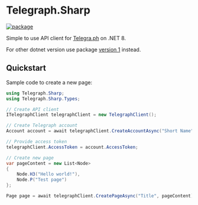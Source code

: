 # Telegraph.Sharp

[![package](https://img.shields.io/nuget/vpre/Telegraph.Sharp.svg)](https://www.nuget.org/packages/Telegraph.Sharp)

Simple to use API client for [Telegra.ph](https://telegra.ph) on .NET 8.

For other dotnet version use package [version 1](https://www.nuget.org/packages/Telegraph.Sharp/1.0.0) instead.

## Quickstart

Sample code to create a new page:

```csharp
using Telegraph.Sharp;
using Telegraph.Sharp.Types;

// Create API client
ITelegraphClient telegraphClient = new TelegraphClient();

// Create Telegraph account
Account account = await telegraphClient.CreateAccountAsync("Short Name", "Author name", "Author URL");

// Provide access token
telegraphClient.AccessToken = account.AccessToken;

// Create new page
var pageContent = new List<Node>
{
    Node.H3("Hello world!"),
    Node.P("Test page")
};

Page page = await telegraphClient.CreatePageAsync("Title", pageContent);
```